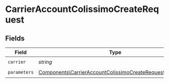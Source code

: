 # CarrierAccountColissimoCreateRequest


## Fields

| Field                                                                                                                                  | Type                                                                                                                                   | Required                                                                                                                               | Description                                                                                                                            | Example                                                                                                                                |
| -------------------------------------------------------------------------------------------------------------------------------------- | -------------------------------------------------------------------------------------------------------------------------------------- | -------------------------------------------------------------------------------------------------------------------------------------- | -------------------------------------------------------------------------------------------------------------------------------------- | -------------------------------------------------------------------------------------------------------------------------------------- |
| `carrier`                                                                                                                              | *string*                                                                                                                               | :heavy_check_mark:                                                                                                                     | N/A                                                                                                                                    | colissimo                                                                                                                              |
| `parameters`                                                                                                                           | [Components\CarrierAccountColissimoCreateRequestParameters](../../Models/Components/CarrierAccountColissimoCreateRequestParameters.md) | :heavy_check_mark:                                                                                                                     | N/A                                                                                                                                    |                                                                                                                                        |